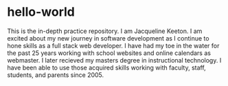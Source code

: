 # hello-world
This is the in-depth practice repository.
I am Jacqueline Keeton.  I am excited about my new journey in software development as I continue to hone skills as a full stack web developer.  I have had my toe in the water for the past 25 years working with school websites and online calendars as webmaster.  I later recieved my masters degree in instructional technology.  I have been able to use those acquired skills working with faculty, staff, students, and parents since 2005.  
